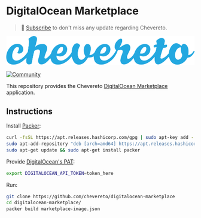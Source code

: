 # DigitalOcean Marketplace

> 🔔 [Subscribe](https://newsletter.chevereto.com/subscription?f=PmL892XuTdfErVq763PCycJQrvZ8PYc9JbsVUttqiPV1zXt6DDtf7lhepEStqE8LhGs8922ZYmGT7CYjMH5uSx23pL6Q) to don't miss any update regarding Chevereto.

![Chevereto](LOGO.svg)

[![Community](https://img.shields.io/badge/chv.to-community-blue?style=flat-square)](https://chv.to/community)

This repository provides the Chevereto [DigitalOcean Marketplace](https://marketplace.digitalocean.com/apps/chevereto?refcode=f800a079f4f1) application.

## Instructions

Install [Packer](https://learn.hashicorp.com/tutorials/packer/get-started-install-cli):

```sh
curl -fsSL https://apt.releases.hashicorp.com/gpg | sudo apt-key add -
sudo apt-add-repository "deb [arch=amd64] https://apt.releases.hashicorp.com $(lsb_release -cs) main"
sudo apt-get update && sudo apt-get install packer
```

Provide [DigitalOcean's PAT](https://docs.digitalocean.com/reference/api/create-personal-access-token/):

```sh
export DIGITALOCEAN_API_TOKEN=token_here
```

Run:

```sh
git clone https://github.com/chevereto/digitalocean-marketplace
cd digitalocean-marketplace/
packer build marketplace-image.json
```
